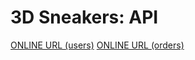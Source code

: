 # 3D Sneakers: API

[ONLINE URL (users)](https://sneakers-api-ouat.onrender.com/api/v1/users)
[ONLINE URL (orders)](https://sneakers-api-ouat.onrender.com/api/v1/orders)